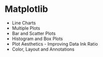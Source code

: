 # Matplotlib <br>
- Line Charts <br>
- Multiple Plots <br>
- Bar and Scatter Plots <br>
- Histogram and Box Plots <br>
- Plot Aesthetics - Improving Data Ink Ratio <br>
- Color, Layout and Annotations <br>

